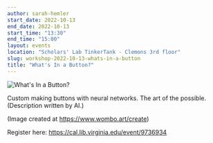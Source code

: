 ```yaml
---
author: sarah-hemler
start_date: 2022-10-13
end_date: 2022-10-13
start_time: "13:30"
end_time: "15:00"
layout: events
location: "Scholars' Lab TinkerTank - Clemons 3rd floor"
slug: workshop-2022-10-13-whats-in-a-button
title: "What's In a Button?"
---
```


![What's In a Button?](/assets/post-media/workshops/button-maker-machine-of-awesomeness.jpg)

Custom making buttons with neural networks. The art of the possible. (Description written by AI.)

(Image created at https://www.wombo.art/create)

Register here: [https://cal.lib.virginia.edu/event/9736934 ](https://cal.lib.virginia.edu/event/9736934)
